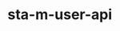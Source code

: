 <!--
SPDX-FileCopyrightText: 2024 NOI Techpark <digital@noi.bz.it>

SPDX-License-Identifier: CC0-1.0
-->

# sta-m-user-api